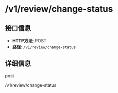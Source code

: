 # /v1/review/change-status

## 接口信息

- **HTTP方法**: POST
- **路径**: `/v1/review/change-status`

## 详细信息

post

/v1/review/change-status

